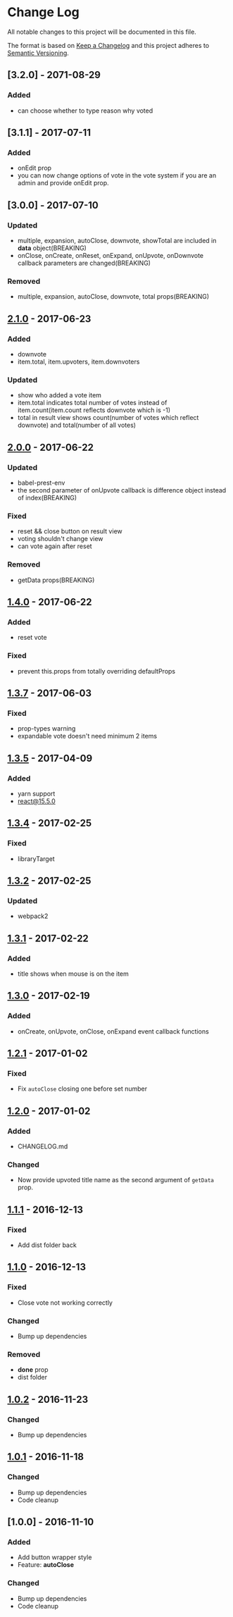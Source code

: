 # Change Log
All notable changes to this project will be documented in this file.

The format is based on [Keep a Changelog](http://keepachangelog.com/)
and this project adheres to [Semantic Versioning](http://semver.org/).

## [3.2.0] - 2071-08-29
### Added
- can choose whether to type reason why voted

## [3.1.1] - 2017-07-11
### Added
- onEdit prop
- you can now change options of vote in the vote system if you are an admin and provide onEdit prop.

## [3.0.0] - 2017-07-10
### Updated
- multiple, expansion, autoClose, downvote, showTotal are included in **data** object(BREAKING)
- onClose, onCreate, onReset, onExpand, onUpvote, onDownvote callback parameters are changed(BREAKING)

### Removed
- multiple, expansion, autoClose, downvote, total props(BREAKING)

## [2.1.0] - 2017-06-23
### Added
- downvote
- item.total, item.upvoters, item.downvoters

### Updated
- show who added a vote item
- item.total indicates total number of votes instead of item.count(item.count reflects downvote which is -1)
- total in result view shows count(number of votes which reflect downvote) and total(number of all votes)

## [2.0.0] - 2017-06-22
### Updated
- babel-prest-env
- the second parameter of onUpvote callback is difference object instead of index(BREAKING)

### Fixed
- reset && close button on result view
- voting shouldn't change view
- can vote again after reset

### Removed
- getData props(BREAKING)

## [1.4.0] - 2017-06-22
### Added
- reset vote

### Fixed
- prevent this.props from totally overriding defaultProps

## [1.3.7] - 2017-06-03
### Fixed
- prop-types warning
- expandable vote doesn't need minimum 2 items

## [1.3.5] - 2017-04-09
### Added
- yarn support
- react@15.5.0

## [1.3.4] - 2017-02-25
### Fixed
- libraryTarget

## [1.3.2] - 2017-02-25
### Updated
- webpack2

## [1.3.1] - 2017-02-22
### Added
- title shows when mouse is on the item

## [1.3.0] - 2017-02-19
### Added
- onCreate, onUpvote, onClose, onExpand event callback functions

## [1.2.1] - 2017-01-02
### Fixed
- Fix `autoClose` closing one before set number

## [1.2.0] - 2017-01-02
### Added
- CHANGELOG.md

### Changed
- Now provide upvoted title name as the second argument of `getData` prop.

## [1.1.1] - 2016-12-13
### Fixed
- Add dist folder back

## [1.1.0] - 2016-12-13
### Fixed
- Close vote not working correctly

### Changed
- Bump up dependencies

### Removed
- **done** prop
- dist folder

## [1.0.2] - 2016-11-23
### Changed
- Bump up dependencies

## [1.0.1] - 2016-11-18
### Changed
- Bump up dependencies
- Code cleanup

## [1.0.0] - 2016-11-10
### Added
- Add button wrapper style
- Feature: **autoClose**

### Changed
- Bump up dependencies
- Code cleanup

[Unreleased]: https://github.com/zerocho/react-vote/compare/v2.1.0...HEAD
[2.1.0]: https://github.com/zerocho/react-vote/compare/v2.0.0...v2.1.0
[2.0.0]: https://github.com/zerocho/react-vote/compare/v1.4.0...v2.0.0
[1.4.0]: https://github.com/zerocho/react-vote/compare/v1.3.7...v1.4.0
[1.3.7]: https://github.com/zerocho/react-vote/compare/v1.3.5...v1.3.7
[1.3.5]: https://github.com/zerocho/react-vote/compare/v1.3.4...v1.3.5
[1.3.4]: https://github.com/zerocho/react-vote/compare/v1.3.2...v1.3.4
[1.3.2]: https://github.com/zerocho/react-vote/compare/v1.3.1...v1.3.2
[1.3.1]: https://github.com/zerocho/react-vote/compare/v1.3.0...v1.3.1
[1.3.0]: https://github.com/zerocho/react-vote/compare/v1.2.1...v1.3.0
[1.2.1]: https://github.com/zerocho/react-vote/compare/v1.2.0...v1.2.1
[1.2.0]: https://github.com/zerocho/react-vote/compare/v1.1.1...v1.2.0
[1.1.1]: https://github.com/zerocho/react-vote/compare/v1.1.0...v1.1.1
[1.1.0]: https://github.com/zerocho/react-vote/compare/v1.0.2...v1.1.0
[1.0.2]: https://github.com/zerocho/react-vote/compare/v1.0.1...v1.0.2
[1.0.1]: https://github.com/zerocho/react-vote/compare/v1.0.0...v1.0.1